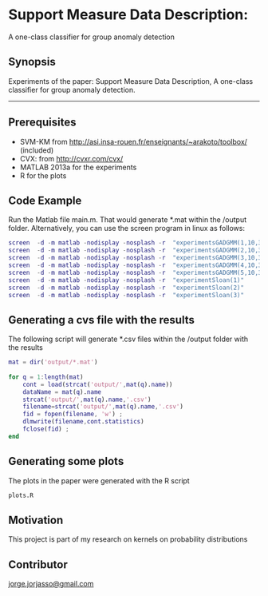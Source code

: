 # Support Measure Data Description:
A one-class classifier for group anomaly detection

## Synopsis
Experiments of the paper: Support Measure Data Description, A one-class classifier for group anomaly detection.

---
## Prerequisites
* SVM-KM from http://asi.insa-rouen.fr/enseignants/~arakoto/toolbox/  (included)
* CVX: from http://cvxr.com/cvx/
* MATLAB 2013a for the experiments
* R for the plots


## Code Example

Run the Matlab file main.m. That would generate <nowiki>*</nowiki>.mat within the /output folder.
Alternatively, you can use the screen program in linux as follows:

```matlab
screen  -d -m matlab -nodisplay -nosplash -r  "experimentsGADGMM(1,10,300)"
screen  -d -m matlab -nodisplay -nosplash -r  "experimentsGADGMM(2,10,300)"
screen  -d -m matlab -nodisplay -nosplash -r  "experimentsGADGMM(3,10,300)"
screen  -d -m matlab -nodisplay -nosplash -r  "experimentsGADGMM(4,10,300)"
screen  -d -m matlab -nodisplay -nosplash -r  "experimentsGADGMM(5,10,300)"
screen  -d -m matlab -nodisplay -nosplash -r  "experimentSloan(1)"
screen  -d -m matlab -nodisplay -nosplash -r  "experimentSloan(2)"
screen  -d -m matlab -nodisplay -nosplash -r  "experimentSloan(3)"
```

## Generating a cvs file with the results
The following script will generate <nowiki>*</nowiki>.csv files within the /output folder with the results

```matlab
mat = dir('output/*.mat')
 
for q = 1:length(mat) 
    cont = load(strcat('output/',mat(q).name))
    dataName = mat(q).name
    strcat('output/',mat(q).name,'.csv')
    filename=strcat('output/',mat(q).name,'.csv')
    fid = fopen(filename, 'w') ;
    dlmwrite(filename,cont.statistics) 
    fclose(fid) ;
end
```
## Generating some  plots
The plots in the paper were generated with the R script
```R
plots.R
```

## Motivation

This project is part of my research on kernels on probability distributions

## Contributor
jorge.jorjasso@gmail.com

